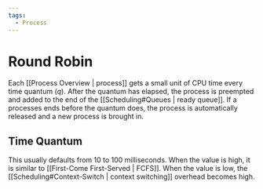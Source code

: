 ```yaml
---
tags:
  - Process
---
```

# Round Robin
Each [[Process Overview | process]] gets a small unit of CPU time every time quantum ($q$). After the quantum has elapsed, the process is preempted and added to the end of the [[Scheduling#Queues | ready queue]]. If a processes ends before the quantum does, the process is automatically released and a new process is brought in. 
## Time Quantum
This usually defaults from 10 to 100 milliseconds. When the value is high, it is similar to [[First-Come First-Served | FCFS]]. When the value is low, the [[Scheduling#Context-Switch | context switching]] overhead becomes high. 